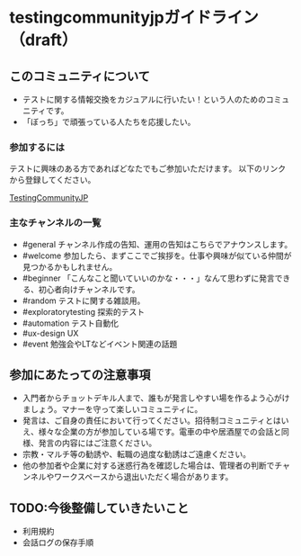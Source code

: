 # testingcommunityjpガイドライン（draft）

## このコミュニティについて
- テストに関する情報交換をカジュアルに行いたい！という人のためのコミュニティです。
- 「ぼっち」で頑張っている人たちを応援したい。

### 参加するには
テストに興味のある方であればどなたでもご参加いただけます。
以下のリンクから登録してください。

[TestingCommunityJP](https://join.slack.com/t/testingcommunityjp/shared_invite/enQtMzI1OTYyMTQxMDExLTQ1M2MyYWI2ZDdlMjJkZDNmOWUwM2ZlYjljNzFiYmM1ZTJhNzM1YjI5MDMzM2JhNDllMzc2M2VhNzI1MGIwNjc)


### 主なチャンネルの一覧

- \#general チャンネル作成の告知、運用の告知はこちらでアナウンスします。
- \#welcome 参加したら、まずここでご挨拶を。仕事や興味が似ている仲間が見つかるかもしれません。
- \#beginner 「こんなこと聞いていいのかな・・・」なんて思わずに発言できる、初心者向けチャンネルです。
- \#random テストに関する雑談用。
- \#exploratorytesting 探索的テスト
- \#automation テスト自動化
- \#ux-design UX
- \#event 勉強会やLTなどイベント関連の話題


## 参加にあたっての注意事項
- 入門者からチョットデキル人まで、誰もが発言しやすい場を作るよう心がけましょう。マナーを守って楽しいコミュニティに。
- 発言は、ご自身の責任において行ってください。招待制コミュニティとはいえ、様々な企業の方が参加している場です。電車の中や居酒屋での会話と同様、発言の内容にはご注意ください。
- 宗教・マルチ等の勧誘や、転職の過度な勧誘はご遠慮ください。
- 他の参加者や企業に対する迷惑行為を確認した場合は、管理者の判断でチャンネルやワークスペースから退出いただく場合があります。

## TODO:今後整備していきたいこと
- 利用規約
- 会話ログの保存手順
